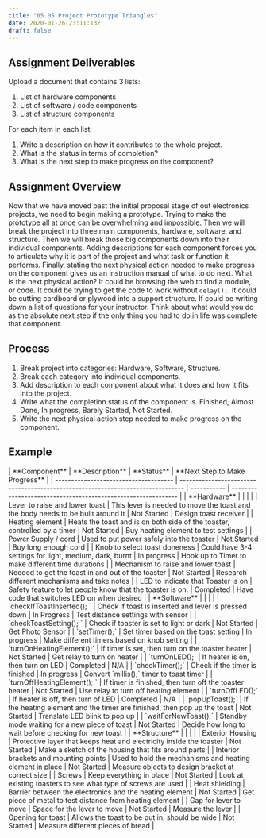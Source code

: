 ```yaml
---
title: "05.05 Project Prototype Triangles"
date: 2020-01-26T23:11:13Z
draft: false
---
```


## Assignment Deliverables

Upload a document that contains 3 lists:

1. List of hardware components
2. List of software / code components
3. List of structure components

For each item in each list:

1. Write a description on how it contributes to the whole project.
2. What is the status in terms of completion?
3. What is the next step to make progress on the component?

## Assignment Overview

Now that we have moved past the initial proposal stage of out electronics projects, we need to begin making a prototype. Trying to make the prototype all at once can be overwhelming and impossible. Then we will break the project into three main components, hardware, software, and structure. Then we will break those big components down into their individual components. Adding descriptions for each component forces you to articulate why it is part of the project and what task or function it performs. Finally, stating the next physical action needed to make progress on the component gives us an instruction manual of what to do next. What is the next physical action? It could be browsing the web to find a module, or code. It could be trying to get the code to work without `delay();`. It could be cutting cardboard or plywood into a support structure. If could be writing down a list of questions for your instructor. Think about what would you do as the absolute next step if the only thing you had to do in life was complete that component.

## Process

1. Break project into categories: Hardware, Software, Structure.
2. Break each category into individual components.
3. Add description to each component about what it does and how it fits into the project.
4. Write what the completion status of the component is. Finished, Almost Done, In progress, Barely Started, Not Started.
5. Write the next physical action step needed to make progress on the component.

## Example

<div class="responsive-table-markdown"
>
| **Component**                         | **Description**                                                                 | **Status**  | **Next Step to Make Progress**                                |
| ------------------------------------- | ------------------------------------------------------------------------------- | ----------- | ------------------------------------------------------------- |
| **Hardware**                          |                                                                                 |             |                                                               |
| Lever to raise and lower toast        | This lever is needed to move the toast and the body needs to be built around it | Not Started | Design toast receiver                                         |
| Heating element                       | Heats the toast and is on both side of the toaster, controlled by a timer       | Not Started | Buy heating element to test settings                          |
| Power Supply / cord                   | Used to put power safely into the toaster                                       | Not Started | Buy long enough cord                                          |
| Knob to select toast doneness         | Could have 3-4 settings for light, medium, dark, burnt                          | In progress | Hook up to Timer to make different time durations             |
| Mechanism to raise and lower toast    | Needed to get the toast in and out of the toaster                               | Not Started | Research different mechanisms and take notes                  |
| LED to indicate that Toaster is on    | Safety feature to let people know that the toaster is on.                       | Completed   | Have code that switches LED on when desired                   |
| **Software**                          |                                                                                 |             |                                                               |
| `checkIfToastInserted(); `            | Check if toast is inserted and lever is pressed down                            | In Progress | Test distance settings with sensor                            |
| `checkToastSetting(); `               | Check if toaster is set to light or dark                                        | Not Started | Get Photo Sensor                                              |
| `setTimer();`                         | Set timer based on the toast setting                                            | In progress | Make different timers based on knob setting                   |
| `turnOnHeatingElement();`             | If timer is set, then turn on the toaster heater                                | Not Started | Get relay to turn on heater                                   |
| `turnOnLED();`                        | If heater is on, then turn on LED                                               | Completed   | N/A                                                           |
| `checkTimer();`                       | Check if the timer is finished                                                  | In progress | Convert `millis();` timer to toast timer                      |
| `turnOffHeatingElement(); `           | If timer is finished, then turn off the toaster heater                          | Not Started | Use relay to turn off heating element                         |
| `turnOffLED();`                       | If heater is off, then turn of LED                                              | Completed   | N/A                                                           |
| `popUpToast();`                       | If the heating element and the timer are finished, then pop up the toast        | Not Started | Translate LED blink to pop up                                 |
| `waitForNewToast();`                  | Standby mode waiting for a new piece of toast                                   | Not Started | Decide how long to wait before checking for new toast         |
| **Structure**                         |                                                                                 |             |                                                               |
| Exterior Housing                      | Protective layer that keeps heat and electricity inside the toaster             | Not Started | Make a sketch of the housing that fits around parts           |
| Interior brackets and mounting points | Used to hold the mechanisms and heating element in place                        | Not Started | Measure objects to design bracket at correct size             |
| Screws                                | Keep everything in place                                                        | Not Started | Look at existing toasters to see what type of screws are used |
| Heat shielding                        | Barrier between the electronics and the heating element                         | Not Started | Get piece of metal to test distance from heating element      |
| Gap for lever to move                 | Space for the lever to move                                                     | Not Started | Measure the lever                                             |
| Opening for toast                     | Allows the toast to be put in, should be wide                                   | Not Started | Measure different pieces of bread                             |

</div>
